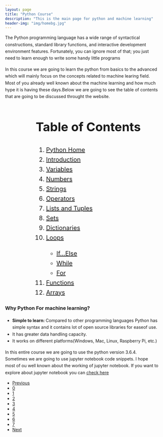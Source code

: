 ```yaml
---
layout: page
title: "Python Course"
description: "This is the main page for python and machine learning"
header-img: "img/homebg.jpg"
---
```


<p style="line-height:1.6;">The Python programming language has a wide range of syntactical constructions, standard library functions, and interactive development environment features. Fortunately, you can ignore most of that; you just need to learn enough to write some handy little programs</p>

<p style="line-height:1.6;">In this course we are going to learn the python from basics to the advanced which will mainly focus on the concepts related to machine learing field. Most of you already well known about the machine learning and how much hype it is having these days.Below we are going to see the table of contents that are going to be discussed throught the website.</p>
<div align="left" style="margin-left: 20%; line-height: 1.6; font-size: 20px;">
	<h1>Table of Contents</h1>
	<ol class="list-group list-group-flush">
		<a href="/projects/project1/"><li class="list-group-item active">Python Home</li></a>
		<a href="/pages/introduction2/"><li class="list-group-item">Introduction</li></a>
		<a href="/pages/variables/"><li class="list-group-item">Variables</li></a>
		<a href="#"><li class="list-group-item">Numbers</li></a>
		<a href="#"><li class="list-group-item">Strings</li></a>
		<a href="#"><li class="list-group-item">Operators</li></a>
		<a href="#"><li class="list-group-item">Lists and Tuples</li></a>
		<a href="#"><li class="list-group-item">Sets</li></a>
		<a href="#"><li class="list-group-item">Dictionaries</li></a>
		<a href="#"><li class="list-group-item">Loops</li></a>
		<ul>
			<a href="#"><li class="list-group-item">If...Else</li></a>
			<a href="#"><li class="list-group-item">While</li></a>
			<a href="#"><li class="list-group-item">For</li></a>
		</ul>
		<a href="#"><li class="list-group-item">Functions</li></a>
		<a href="#"><li class="list-group-item">Arrays</li></a>
	</ol>
</div>

<div style="display:block;line-height:1.6;">
	<h3>Why Python For machine learning?</h3>
	<ul>
		<li><b>Simple to learn: </b> Compared to other programming languages Python has simple syntax and it contains lot of open source libraries for easeof use.</li>
		<li>It has greater data handling capacity.</li>
		<li>It works on different platforms(Windows, Mac, Linux, Raspberry Pi, etc.)</li>
	</ul>
	<p>In this entire course we are going to use the python version 3.6.4. Sometimes we are going to use jupyter notebook code snippets. I hope most of ou well known about the working of jupyter notebook. If you want to explore about jupyter notebook you can <a href="https://www.dataquest.io/blog/jupyter-notebook-tutorial/">check here</a></p>
</div>

<ul class="pagination justify-content-center">
  <li class="page-item disabled"><a class="page-link" href="#">Previous</a></li>
  <li class="page-item active"><a class="page-link" href="/projects/project1/">0</a></li>
  <li class="page-item"><a class="page-link" href="/pages/introduction2/">1</a></li>
  <li class="page-item"><a class="page-link" href="/pages/variables/">2</a></li>
  <li class="page-item"><a class="page-link" href="#">3</a></li>
  <li class="page-item"><a class="page-link" href="#">4</a></li>
  <li class="page-item"><a class="page-link" href="#">5</a></li>
  <li class="page-item"><a class="page-link" href="#">6</a></li>
  <li class="page-item"><a class="page-link" href="#">7</a></li>
  <li class="page-item"><a class="page-link" href="/pages/introduction2/">Next</a></li>
</ul>
